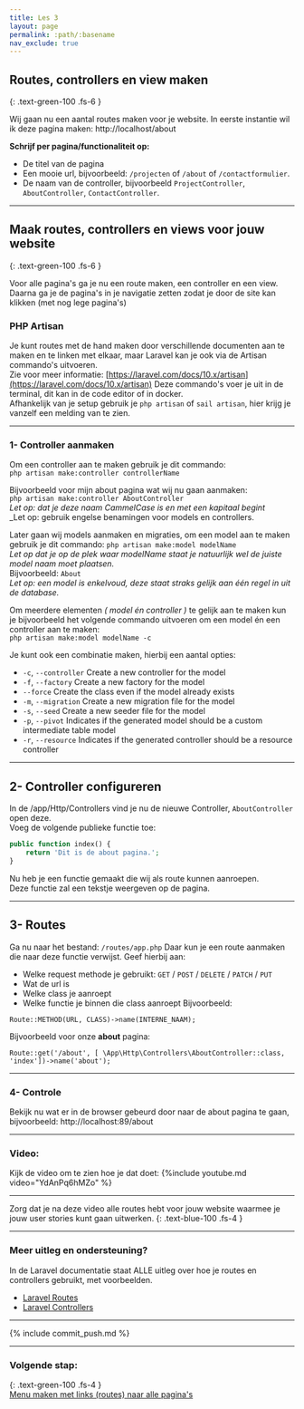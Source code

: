 ```yaml
---
title: Les 3
layout: page
permalink: :path/:basename
nav_exclude: true
---
```


## Routes, controllers en view maken
{: .text-green-100 .fs-6 }

Wij gaan nu een aantal routes maken voor je website. In eerste instantie wil ik deze pagina maken: http://localhost/about

**Schrijf per pagina/functionaliteit op:**

- De titel van de pagina
- Een mooie url, bijvoorbeeld: `/projecten` of `/about` of `/contactformulier`.
- De naam van de controller, bijvoorbeeld `ProjectController`, `AboutController`, `ContactController`.

---

## Maak routes, controllers en views voor jouw website
{: .text-green-100 .fs-6 }

Voor alle pagina's ga je nu een route maken, een controller en een view.
Daarna ga je de pagina's in je navigatie zetten zodat je door de site kan klikken (met nog lege pagina's)

### PHP Artisan
Je kunt routes met de hand maken door verschillende documenten aan te maken en te linken met elkaar, maar Laravel kan je ook via de Artisan commando's uitvoeren.  
Zie voor meer informatie:
[https://laravel.com/docs/10.x/artisan](https://laravel.com/docs/10.x/artisan)
Deze commando's voer je uit in de terminal, dit kan in de code editor of in docker.  
Afhankelijk van je setup gebruik je `php artisan` of `sail artisan`, hier krijg je vanzelf een melding van te zien. 

---
### 1- Controller aanmaken
Om een controller aan te maken gebruik je dit commando:  
`php artisan make:controller controllerName`

Bijvoorbeeld voor mijn about pagina wat wij nu gaan aanmaken:  
`php artisan make:controller AboutController`  
_Let op: dat je deze naam CammelCase is en met een kapitaal begint_  
_Let op: gebruik engelse benamingen voor models en controllers.

Later gaan wij models aanmaken en migraties, om een model aan te maken gebruik je dit commando:
`php artisan make:model modelName`  
_Let op dat je op de plek waar modelName staat je natuurlijk wel de juiste model naam moet plaatsen._  
Bijvoorbeeld: `About`  
_Let op: een model is enkelvoud, deze staat straks gelijk aan één regel in uit de database._

Om meerdere elementen _( model én controller )_ te gelijk aan te maken kun je bijvoorbeeld het volgende commando uitvoeren om een model én een controller aan te maken:  
`php artisan make:model modelName -c`

Je kunt ook een combinatie maken, hierbij een aantal opties:
- `-c`, `--controller` Create a new controller for the model
- `-f`, `--factory` Create a new factory for the model
- `--force` Create the class even if the model already exists
- `-m`, `--migration` Create a new migration file for the model
- `-s`, `--seed` Create a new seeder file for the model
- `-p`, `--pivot` Indicates if the generated model should be a custom intermediate table model
- `-r`, `--resource` Indicates if the generated controller should be a resource controller

---
## 2- Controller configureren
In de /app/Http/Controllers vind je nu de nieuwe Controller, `AboutController` open deze.  
Voeg de volgende publieke functie toe:
```php
public function index() {
    return 'Dit is de about pagina.';
}
```
Nu heb je een functie gemaakt die wij als route kunnen aanroepen.  
Deze functie zal een tekstje weergeven op de pagina.

---
## 3- Routes
Ga nu naar het bestand: `/routes/app.php`
Daar kun je een route aanmaken die naar deze functie verwijst. Geef hierbij aan:
- Welke request methode je gebruikt: `GET` / `POST` / `DELETE` / `PATCH` / `PUT`
- Wat de url is
- Welke class je aanroept
- Welke functie je binnen die class aanroept
Bijvoorbeeld:
```
Route::METHOD(URL, CLASS)->name(INTERNE_NAAM);
```
Bijvoorbeeld voor onze **about** pagina:
```
Route::get('/about', [ \App\Http\Controllers\AboutController::class, 'index'])->name('about');
```

---
### 4- Controle
Bekijk nu wat er in de browser gebeurd door naar de about pagina te gaan, bijvoorbeeld:
http://localhost:89/about

---
### Video:
Kijk de video om te zien hoe je dat doet:
{%include youtube.md video="YdAnPq6hMZo" %}

---
Zorg dat je na deze video alle routes hebt voor jouw website waarmee je jouw user stories kunt gaan uitwerken.
{: .text-blue-100 .fs-4 }

---

### Meer uitleg en ondersteuning?

In de Laravel documentatie staat ALLE uitleg over hoe je routes en controllers gebruikt, met voorbeelden.

- [Laravel Routes](https://laravel.com/docs/routing)
- [Laravel Controllers](https://laravel.com/docs/controllers)

---

{% include commit_push.md %}

---
### Volgende stap:
{: .text-green-100 .fs-4 }  
[Menu maken met links (routes) naar alle pagina's](navigatie)


